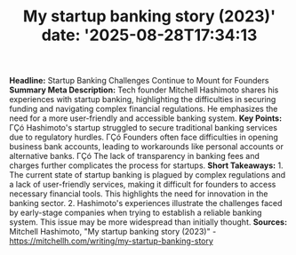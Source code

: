 ﻿---
title: "My startup banking story (2023)'
date: '2025-08-28T17:34:13"
category: "Markets"
summary: ""
slug: "my startup banking story 2023"
source_urls:
  - "https://mitchellh.com/writing/my-startup-banking-story"
seo:
  title: "My startup banking story (2023) | Hash n Hedge'
  description: '"
  keywords: ["news", "markets", "brief"]
---
**Headline:** Startup Banking Challenges Continue to Mount for Founders  **Summary Meta Description:** Tech founder Mitchell Hashimoto shares his experiences with startup banking, highlighting the difficulties in securing funding and navigating complex financial regulations. He emphasizes the need for a more user-friendly and accessible banking system.  **Key Points:**  ΓÇó Hashimoto's startup struggled to secure traditional banking services due to regulatory hurdles. ΓÇó Founders often face difficulties in opening business bank accounts, leading to workarounds like personal accounts or alternative banks. ΓÇó The lack of transparency in banking fees and charges further complicates the process for startups.  **Short Takeaways:**  1. The current state of startup banking is plagued by complex regulations and a lack of user-friendly services, making it difficult for founders to access necessary financial tools. This highlights the need for innovation in the banking sector. 2. Hashimoto's experiences illustrate the challenges faced by early-stage companies when trying to establish a reliable banking system. This issue may be more widespread than initially thought.  **Sources:** Mitchell Hashimoto, "My startup banking story (2023)" - https://mitchellh.com/writing/my-startup-banking-story 
